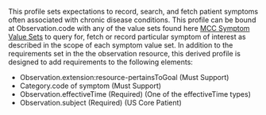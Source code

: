 This profile sets expectations to record, search, and fetch patient symptoms often associated with chronic disease conditions. 
This profile can be bound at Observation.code with any of the value sets found here [MCC Symptom Value Sets](https://https://build.fhir.org/ig/HL7/fhir-us-mcc/branches/master/mcc_symptom_value_sets.html)  to query for, fetch or record particular symptom of interest as described in the scope of each symptom value set.
In addition to the requirements set in the the observation resource, this derived profile is designed to add requirements to the following elements:
* Observation.extension:resource-pertainsToGoal (Must Support)
* Category.code of symptom (Must Support)
* Observation.effectiveTime (Required) (One of the effectiveTime types)
* Observation.subject (Required) (US Core Patient)
